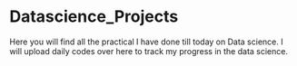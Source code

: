 # Datascience_Projects
Here you will find all the practical I have done till today on Data science.
I will upload daily codes over here to track my progress in the data science.
